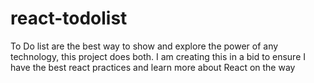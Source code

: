 # react-todolist
To Do list are the best way to show and explore the power of any technology, this project does both. I am creating this in a bid to ensure I have the best react practices and learn more about React on the way 
